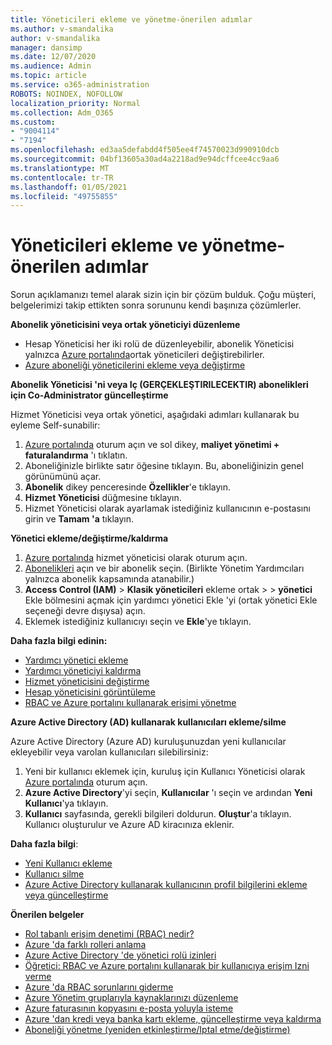 ```yaml
---
title: Yöneticileri ekleme ve yönetme-önerilen adımlar
ms.author: v-smandalika
author: v-smandalika
manager: dansimp
ms.date: 12/07/2020
ms.audience: Admin
ms.topic: article
ms.service: o365-administration
ROBOTS: NOINDEX, NOFOLLOW
localization_priority: Normal
ms.collection: Adm_O365
ms.custom:
- "9004114"
- "7194"
ms.openlocfilehash: ed3aa5defabdd4f505ee4f74570023d990910dcb
ms.sourcegitcommit: 04bf13605a30ad4a2218ad9e94dcffcee4cc9aa6
ms.translationtype: MT
ms.contentlocale: tr-TR
ms.lasthandoff: 01/05/2021
ms.locfileid: "49755855"
---
```

# <a name="how-to-add-and-manage-administrators---recommended-steps"></a>Yöneticileri ekleme ve yönetme-önerilen adımlar

Sorun açıklamanızı temel alarak sizin için bir çözüm bulduk. Çoğu müşteri, belgelerimizi takip ettikten sonra sorununu kendi başınıza çözümlerler.

**Abonelik yöneticisini veya ortak yöneticiyi düzenleme**

- Hesap Yöneticisi her iki rolü de düzenleyebilir, abonelik Yöneticisi yalnızca [Azure portalında](https://ms.portal.azure.com/#home)ortak yöneticileri değiştirebilirler.
- [Azure aboneliği yöneticilerini ekleme veya değiştirme](https://docs.microsoft.com/azure/cost-management-billing/manage/add-change-subscription-administrator)

**Abonelik Yöneticisi 'ni veya Iç (GERÇEKLEŞTIRILECEKTIR) abonelikleri için Co-Administrator güncelleştirme**

Hizmet Yöneticisi veya ortak yönetici, aşağıdaki adımları kullanarak bu eyleme Self-sunabilir:

1. [Azure portalında](https://ms.portal.azure.com/#home) oturum açın ve sol dikey, **maliyet yönetimi + faturalandırma** 'ı tıklatın.
2. Aboneliğinizle birlikte satır öğesine tıklayın. Bu, aboneliğinizin genel görünümünü açar.
3. **Abonelik** dikey penceresinde **Özellikler**'e tıklayın. 
4. **Hizmet Yöneticisi** düğmesine tıklayın.
5. Hizmet Yöneticisi olarak ayarlamak istediğiniz kullanıcının e-postasını girin ve **Tamam 'a** tıklayın.

**Yönetici ekleme/değiştirme/kaldırma**

1. [Azure portalında](https://ms.portal.azure.com/#home) hizmet yöneticisi olarak oturum açın.
2. [Abonelikleri](https://ms.portal.azure.com/#blade/Microsoft_Azure_Billing/SubscriptionsBlade) açın ve bir abonelik seçin. (Birlikte Yönetim Yardımcıları yalnızca abonelik kapsamında atanabilir.)
3. **Access Control (IAM)**  >  **Klasik yöneticileri** ekleme ortak  >    >  **yönetici** Ekle bölmesini açmak için yardımcı yönetici Ekle  'yi (ortak yönetici Ekle seçeneği devre dışıysa) açın.
4. Eklemek istediğiniz kullanıcıyı seçin ve **Ekle**'ye tıklayın.

**Daha fazla bilgi edinin:**
- [Yardımcı yönetici ekleme](https://docs.microsoft.com/azure/role-based-access-control/classic-administrators)
- [Yardımcı yöneticiyi kaldırma](https://docs.microsoft.com/azure/role-based-access-control/classic-administrators)
- [Hizmet yöneticisini değiştirme](https://docs.microsoft.com/azure/role-based-access-control/classic-administrators)
- [Hesap yöneticisini görüntüleme](https://docs.microsoft.com/azure/role-based-access-control/classic-administrators)
- [RBAC ve Azure portalını kullanarak erişimi yönetme](https://docs.microsoft.com/azure/role-based-access-control/role-assignments-portal)

**Azure Active Directory (AD) kullanarak kullanıcıları ekleme/silme**

Azure Active Directory (Azure AD) kuruluşunuzdan yeni kullanıcılar ekleyebilir veya varolan kullanıcıları silebilirsiniz:

1. Yeni bir kullanıcı eklemek için, kuruluş için Kullanıcı Yöneticisi olarak [Azure portalında](https://ms.portal.azure.com/#home) oturum açın.
2. **Azure Active Directory**'yi seçin, **Kullanıcılar** 'ı seçin ve ardından **Yeni Kullanıcı**'ya tıklayın.
3. **Kullanıcı** sayfasında, gerekli bilgileri doldurun. **Oluştur**'a tıklayın. Kullanıcı oluşturulur ve Azure AD kiracınıza eklenir.

**Daha fazla bilgi**:

- [Yeni Kullanıcı ekleme](https://docs.microsoft.com/azure/active-directory/fundamentals/add-users-azure-active-directory)
- [Kullanıcı silme](https://docs.microsoft.com/azure/active-directory/fundamentals/add-users-azure-active-directory)
- [Azure Active Directory kullanarak kullanıcının profil bilgilerini ekleme veya güncelleştirme](https://docs.microsoft.com/azure/active-directory/fundamentals/active-directory-users-profile-azure-portal)

**Önerilen belgeler**

- [Rol tabanlı erişim denetimi (RBAC) nedir?](https://docs.microsoft.com/azure/role-based-access-control/overview)
- [Azure 'da farklı rolleri anlama](https://docs.microsoft.com/azure/role-based-access-control/rbac-and-directory-admin-roles)
- [Azure Active Directory 'de yönetici rolü izinleri](https://docs.microsoft.com/azure/active-directory/roles/permissions-reference)
- [Öğretici: RBAC ve Azure portalını kullanarak bir kullanıcıya erişim Izni verme](https://docs.microsoft.com/azure/role-based-access-control/quickstart-assign-role-user-portal)
- [Azure 'da RBAC sorunlarını giderme](https://docs.microsoft.com/azure/role-based-access-control/troubleshooting)
- [Azure Yönetim gruplarıyla kaynaklarınızı düzenleme](https://docs.microsoft.com/azure/governance/management-groups/overview)
- [Azure faturasının kopyasını e-posta yoluyla isteme](https://azure.microsoft.com/en-us/blog/azure-email-invoices/)
- [Azure 'dan kredi veya banka kartı ekleme, güncelleştirme veya kaldırma](https://docs.microsoft.com/azure/cost-management-billing/manage/change-credit-card)
- [Aboneliği yönetme (yeniden etkinleştirme/Iptal etme/değiştirme)](https://docs.microsoft.com/azure/cost-management-billing/manage/subscription-disabled)




